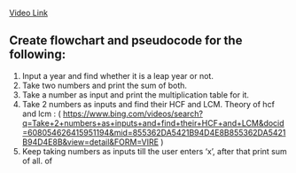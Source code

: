 [Video Link](https://youtu.be/lhELGQAV4gg)

## Create flowchart and pseudocode for the following:

1. Input a year and find whether it is a leap year or not.
2. Take two numbers and print the sum of both.
3. Take a number as input and print the multiplication table for it.
4. Take 2 numbers as inputs and find their HCF and LCM. Theory of hcf and lcm : ( https://www.bing.com/videos/search?q=Take+2+numbers+as+inputs+and+find+their+HCF+and+LCM&docid=608054626415951194&mid=855362DA5421B94D4E8B855362DA5421B94D4E8B&view=detail&FORM=VIRE )
5. Keep taking numbers as inputs till the user enters ‘x’, after that print sum of all.
 of

